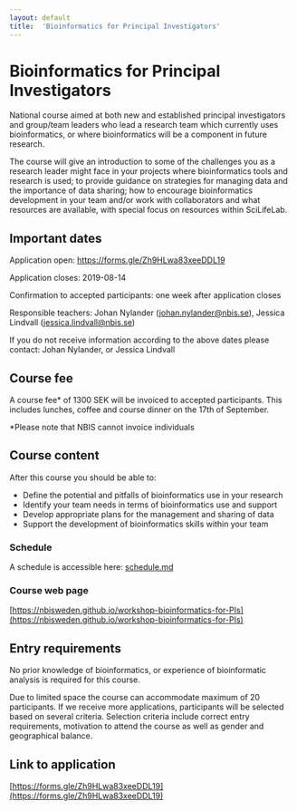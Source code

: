 ```yaml
---
layout: default
title:  'Bioinformatics for Principal Investigators'
---
```




# Bioinformatics for Principal Investigators

National course aimed at both new and established principal investigators and group/team leaders who lead a research team which currently uses bioinformatics, or where bioinformatics will be a component in future research.

The course will give an introduction to some of the challenges you as a research leader might face in your projects where bioinformatics tools and research is used; to provide guidance on strategies for managing data and the importance of data sharing; how to encourage bioinformatics development in your team and/or work with collaborators and what resources are available, with special focus on resources within SciLifeLab.


## Important dates

Application open: <https://forms.gle/Zh9HLwa83xeeDDL19>

Application closes: 2019-08-14

Confirmation to accepted participants:  one week after application closes

Responsible teachers:  Johan Nylander (<johan.nylander@nbis.se>), Jessica Lindvall (<jessica.lindvall@nbis.se>)

If you do not receive information according to the above dates please contact:  Johan Nylander, or Jessica Lindvall


## Course fee

A course fee* of 1300 SEK will be invoiced to accepted participants. This includes lunches, coffee and course dinner on the 17th of September.

*Please note that NBIS cannot invoice individuals


## Course content

After this course you should be able to:

- Define the potential and pitfalls of bioinformatics use in your research
- Identify your team needs in terms of bioinformatics use and support
- Develop appropriate plans for the management and sharing of data
- Support the development of bioinformatics skills within your team


### Schedule

A schedule is accessible here: [schedule.md](schedule.md)


### Course web page

[https://nbisweden.github.io/workshop-bioinformatics-for-PIs](https://nbisweden.github.io/workshop-bioinformatics-for-PIs)



## Entry requirements

No prior knowledge of bioinformatics, or experience of bioinformatic analysis is required for this course.

Due to limited space the course can accommodate maximum of 20 participants. If we receive more applications, participants will be selected based on several criteria. Selection criteria include correct entry requirements, motivation to attend the course as well as gender and geographical balance.


## Link to application

[https://forms.gle/Zh9HLwa83xeeDDL19](https://forms.gle/Zh9HLwa83xeeDDL19)
